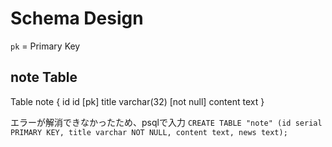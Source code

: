 # Schema Design

`pk` = Primary Key

## note Table

Table note {
    id id [pk]
    title varchar(32) [not null]
    content text
}

エラーが解消できなかったため、psqlで入力
``
CREATE TABLE "note" (id serial PRIMARY KEY, title varchar NOT NULL, content text, news text);
``